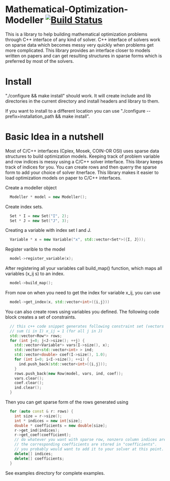 Mathematical-Optimization-Modeller [![Build Status](https://travis-ci.org/aykutbulut/Mathematical-Optimization-Modeller.svg?branch=master)](https://travis-ci.org/aykutbulut/Mathematical-Optimization-Modeller)
===
This is a library to help building mathematical optimization problems through C++ interface of any kind of solver. C++ interface of solvers work on sparse data which becomes messy very quickly when problems get more complicated. This library provides an interface closer to models written on papers and can get resulting structures in sparse forms which is preferred by most of the solvers.

Install
====
"./configure && make install" should work. It will create include and lib directories in the current directory and install headers and library to them.

If you want to install to a different location you can use "./configure --prefix=installation_path && make install".

Basic Idea in a nutshell
====
Most of C/C++ interfaces (Cplex, Mosek, COIN-OR OSI) uses sparse data structures to build optimization models. Keeping track of problem variable and row indices is messy using a C/C++ solver interface. This library keeps track of indices for you. You can create rows and then querry the sparse form to add your choice of solver itnerface. This library makes it easier to load optimization models on paper to C/C++ interfaces.

Create a modeller object
```C++
  Modeller * model = new Modeller();
```
  
 
Create index sets.
```C++
  Set * I = new Set("I", 2);
  Set * J = new Set("J", 3);
```

Creating a variable with index set I and J.
```C++
  Variable * x = new Variable("x", std::vector<Set*>({I, J}));
```

Register varible to the model
```C++
  model->register_variable(x);
```
  
After registering all your variables call build_map() function, which maps all variables (x_ij s) to an index.
```C++
  model->build_map();
```

From now on when you need to get the index for variable x_ij, you can use
```C++
  model->get_index(x, std::vector<int>({i,j}))
```
  
You can also create rows using variables you defined. The following code block creates a set of constraints.
```C++
  // this c++ code snippet generates following constraint set (vectors on the left hand side only)
  // sum (i in I) x_ij = 1 (for all j in J)
  std::vector<Row*> rows;
  for (int j=0; j<J->size(); ++j) {
    std::vector<Variable*> vars(I->size(), x);
    std::vector<std::vector<int> > ind;
    std::vector<double> coef(I->size(), 1.0);
    for (int i=0; i<I->size(); ++i) {
      ind.push_back(std::vector<int>({i,j}));
    }
    rows.push_back(new Row(model, vars, ind, coef));
    vars.clear();
    coef.clear();
    ind.clear();
  }
```

Then you can get sparse form of the rows generated using 
```C++
  for (auto const & r: rows) {
    int size = r->size();
    int * indices = new int[size];
    double * coefficients = new double[size];
    r->get_ind(indices);
    r->get_coef(coefficient);
    // do whatever you want with sparse row, nonzero column indices are stored at "indices"
    // the corresponding coefficients are stored in "coefficients".
    // you probably would want to add it to your solver at this point.
    delete[] indices;
    delete[] coefficients;
  }
```

See examples directory for complete examples.
